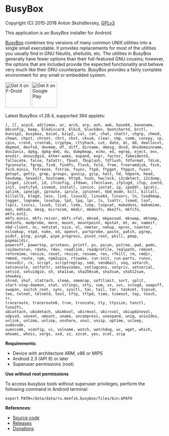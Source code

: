 # BusyBox

Copyright (C) 2015-2018 Anton Skshidlevsky, [GPLv3](http://opensource.org/licenses/gpl-3.0.html)

This application is an BusyBox installer for Android.

[BusyBox](http://busybox.net) combines tiny versions of many common UNIX utilities into a single small executable. It provides replacements for most of the utilities you usually find in GNU fileutils, shellutils, etc. The utilities in BusyBox generally have fewer options than their full-featured GNU cousins; however, the options that are included provide the expected functionality and behave very much like their GNU counterparts. BusyBox provides a fairly complete environment for any small or embedded system.

<a href="https://f-droid.org/packages/ru.meefik.busybox/" target="_blank">
<img src="https://f-droid.org/badge/get-it-on.png" alt="Get it on F-Droid" height="80"/></a>
<a href="https://play.google.com/store/apps/details?id=ru.meefik.busybox" target="_blank">
<img src="https://play.google.com/intl/en_us/badges/images/generic/en-play-badge.png" alt="Get it on Google Play" height="80"/></a>

Latest BusyBox v1.28.4, supported 364 applets:

	[, [[, acpid, adjtimex, ar, arch, arp, ash, awk, base64, basename,
	bbconfig, beep, blkdiscard, blkid, blockdev, bootchartd, brctl,
	bunzip2, busybox, bzcat, bzip2, cal, cat, chat, chattr, chgrp, chmod,
	chown, chpst, chroot, chrt, chvt, cksum, clear, cmp, comm, conspy, cp,
	cpio, crond, crontab, cryptpw, cttyhack, cut, date, dc, dd, deallocvt,
	depmod, devfsd, devmem, df, diff, dirname, dmesg, dnsd, dnsdomainname,
	dos2unix, dpkg, dpkg-deb, du, dumpkmap, echo, ed, egrep, eject, env,
	envdir, envuidgid, ether-wake, expand, expr, factor, fakeidentd,
	fallocate, false, fatattr, fbset, fbsplash, fdflush, fdformat, fdisk,
	fgconsole, fgrep, find, findfs, flock, fold, free, freeramdisk, fsck,
	fsck.minix, fsfreeze, fstrim, fsync, ftpd, ftpget, ftpput, fuser,
	getopt, getty, grep, groups, gunzip, gzip, halt, hd, hdparm, head,
	hexdump, hexedit, hostname, httpd, hush, hwclock, i2cdetect, i2cdump,
	i2cget, i2cset, id, ifconfig, ifdown, ifenslave, ifplugd, ifup, inetd,
	init, inotifyd, insmod, install, ionice, iostat, ip, ipaddr, ipcalc,
	iplink, ipneigh, iproute, iprule, iptunnel, kbd_mode, kill, killall,
	killall5, klogd, less, link, linux32, linux64, linuxrc, ln, loadkmap,
	logger, logname, losetup, lpd, lpq, lpr, ls, lsattr, lsmod, lsof,
	lspci, lsscsi, lsusb, lzcat, lzma, lzop, lzopcat, makedevs, makemime,
	man, md5sum, mesg, microcom, mkdir, mkdosfs, mke2fs, mkfifo, mkfs.ext2,
	mkfs.minix, mkfs.reiser, mkfs.vfat, mknod, mkpasswd, mkswap, mktemp,
	modinfo, modprobe, more, mount, mountpoint, mpstat, mt, mv, nameif,
	nbd-client, nc, netstat, nice, nl, nmeter, nohup, nproc, nsenter,
	nslookup, ntpd, nuke, od, openvt, partprobe, paste, patch, pgrep,
	pidof, ping, ping6, pipe_progress, pivot_root, pkill, pmap, popmaildir,
	poweroff, powertop, printenv, printf, ps, pscan, pstree, pwd, pwdx,
	raidautorun, rdate, rdev, readlink, readprofile, realpath, reboot,
	reformime, renice, reset, resize, resume, rev, rfkill, rm, rmdir,
	rmmod, route, rpm, rpm2cpio, rtcwake, run-init, run-parts, runsv,
	runsvdir, rx, script, scriptreplay, sed, sendmail, seq, setarch,
	setconsole, setfattr, setkeycodes, setlogcons, setpriv, setserial,
	setsid, setuidgid, sh, sha1sum, sha256sum, sha3sum, sha512sum, showkey,
	shred, shuf, slattach, sleep, smemcap, softlimit, sort, split,
	start-stop-daemon, stat, strings, stty, sum, sv, svc, svlogd, swapoff,
	swapon, switch_root, sync, sysctl, tac, tail, tar, taskset, tcpsvd,
	tee, telnet, telnetd, test, tftp, tftpd, time, timeout, top, touch, tr,
	traceroute, traceroute6, true, truncate, tty, ttysize, tunctl, tune2fs,
	ubiattach, ubidetach, ubimkvol, ubirmvol, ubirsvol, ubiupdatevol,
	udpsvd, uevent, umount, uname, uncompress, unexpand, uniq, unix2dos,
	unlink, unlzma, unlzop, unshare, unxz, unzip, uptime, usleep, uudecode,
	uuencode, vconfig, vi, volname, watch, watchdog, wc, wget, which,
	whoami, whois, xargs, xxd, xz, xzcat, yes, zcat, zcip

**Requirements**:

* Device with architecture ARM, x86 or MIPS
* Android 2.3 (API 9) or later
* Superuser permissions (root)

**Use without root permissions**

To access busybox tools without superuser privileges, perform the following command in Android terminal:

    export PATH=/data/data/ru.meefik.busybox/files/bin:$PATH

**References**:

* [Source code](https://github.com/meefik/busybox)
* [Releases](https://github.com/meefik/busybox/releases)
* [Donations](http://meefik.github.io/donate/)
